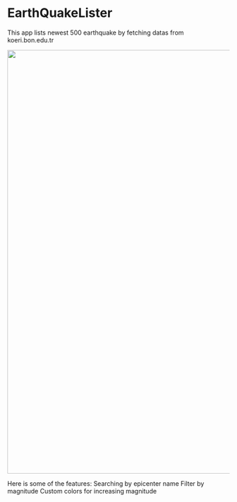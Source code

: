 # EarthQuakeLister
This app lists newest 500 earthquake by fetching datas from koeri.bon.edu.tr 


<img src="EarthQuake.gif" width="540" height="960">


Here is some of the features:
  Searching by epicenter name
  Filter by magnitude 
  Custom colors for increasing magnitude
